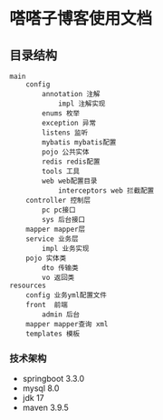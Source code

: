 # 嗒嗒子博客使用文档

## 目录结构
```
main
    config
        annotation 注解
            impl 注解实现
        enums 枚举
        exception 异常
        listens 监听
        mybatis mybatis配置
        pojo 公共实体
        redis redis配置
        tools 工具
        web web配置目录
            interceptors web 拦截配置
    controller 控制层
        pc pc接口
        sys 后台接口
    mapper mapper层
    service 业务层
        impl 业务实现
    pojo 实体类
        dto 传输类
        vo 返回类
resources
    config 业务yml配置文件
    front  前端
        admin 后台
    mapper mapper查询 xml
    templates 模板
```
### 技术架构
* springboot 3.3.0
* mysql 8.0
* jdk 17
* maven 3.9.5



